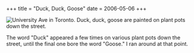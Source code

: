 +++
title = "Duck, Duck, Goose"
date = 2006-05-06
+++

![University Ave in Toronto.  Duck, duck, goose are painted on plant pots down the street.](/photos/DuckDuckGoose.jpg)

The word "Duck" appeared a few times on various plant pots down the street, until the final one bore the word "Goose." I ran around at that point.
